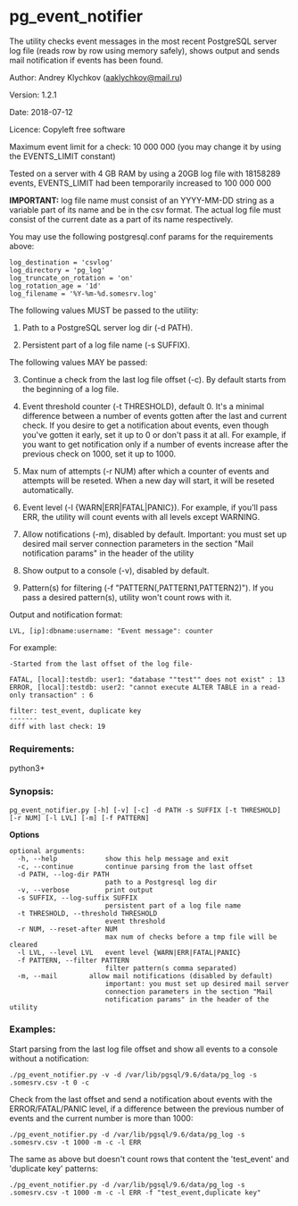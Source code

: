 # pg_event_notifier
The utility checks event messages in the most recent PostgreSQL server log file (reads row by row using memory safely), shows output
and sends mail notification if events has been found.

Author: Andrey Klychkov (aaklychkov@mail.ru)

Version: 1.2.1

Date: 2018-07-12

Licence: Copyleft free software

Maximum event limit for a check: 10 000 000 (you may change it by using the EVENTS_LIMIT constant)

Tested on a server with 4 GB RAM by using a 20GB log file with 18158289 events, EVENTS_LIMIT had been temporarily increased to 100 000 000


**IMPORTANT:** log file name must consist of an YYYY-MM-DD string as a variable part of
its name and be in the csv format.
The actual log file must consist of the current date as a part of its name respectively.

You may use the following postgresql.conf params for the requirements above:
```
log_destination = 'csvlog'
log_directory = 'pg_log'
log_truncate_on_rotation = 'on'
log_rotation_age = '1d'
log_filename = '%Y-%m-%d.somesrv.log'
```

The following values MUST be passed to the utility:

1) Path to a PostgreSQL server log dir (-d PATH).

2) Persistent part of a log file name (-s SUFFIX).

The following values MAY be passed:

3) Continue a check from the last log file offset (-c). By default starts from the beginning
of a log file.

4) Event threshold counter (-t THRESHOLD), default 0. It's a minimal difference between
a number of events gotten after the last and current check. If you desire to get
a notification about events, even though you've gotten it early, set it up to 0 or don't pass it at all.
For example, if you want to get notification only if a number of events increase
after the previous check on 1000, set it up to 1000.

5) Max num of attempts (-r NUM) after which a counter of events and attempts will
be reseted. When a new day will start, it will be reseted automatically.

6) Event level (-l {WARN|ERR|FATAL|PANIC}). For example, if you'll pass ERR, the
utility will count events with all levels except WARNING.

7) Allow notifications (-m), disabled by default.
Important: you must set up desired mail server connection parameters in the section
"Mail notification params" in the header of the utility

8) Show output to a console (-v), disabled by default.

9) Pattern(s) for filtering (-f "PATTERN(,PATTERN1,PATTERN2)"). If you pass a desired pattern(s), utility won't count rows with it.


Output and notification format:
```
LVL, [ip]:dbname:username: "Event message": counter
```
For example:
```
-Started from the last offset of the log file-

FATAL, [local]:testdb: user1: "database ""test"" does not exist" : 13
ERROR, [local]:testdb: user2: "cannot execute ALTER TABLE in a read-only transaction" : 6

filter: test_event, duplicate key
-------
diff with last check: 19
```

### Requirements:

python3+

### Synopsis:
```
pg_event_notifier.py [-h] [-v] [-c] -d PATH -s SUFFIX [-t THRESHOLD] [-r NUM] [-l LVL] [-m] [-f PATTERN]
```
**Options**
```
optional arguments:
  -h, --help            show this help message and exit
  -c, --continue        continue parsing from the last offset
  -d PATH, --log-dir PATH
                        path to a Postgresql log dir
  -v, --verbose         print output
  -s SUFFIX, --log-suffix SUFFIX
                        persistent part of a log file name
  -t THRESHOLD, --threshold THRESHOLD
                        event threshold
  -r NUM, --reset-after NUM
                        max num of checks before a tmp file will be cleared
  -l LVL, --level LVL   event level {WARN|ERR|FATAL|PANIC}
  -f PATTERN, --filter PATTERN
                        filter pattern(s comma separated)
  -m, --mail		allow mail notifications (disabled by default)
                        important: you must set up desired mail server
                        connection parameters in the section "Mail
                        notification params" in the header of the utility
```

### Examples:
Start parsing from the last log file offset and show all events to a console without a notification:
```
./pg_event_notifier.py -v -d /var/lib/pgsql/9.6/data/pg_log -s .somesrv.csv -t 0 -c
```
Check from the last offset and send a notification about events with the ERROR/FATAL/PANIC level, if
a difference between the previous number of events and the current number is more than 1000:
```
./pg_event_notifier.py -d /var/lib/pgsql/9.6/data/pg_log -s .somesrv.csv -t 1000 -m -c -l ERR
```
The same as above but doesn't count rows that content the 'test_event' and 'duplicate key' patterns:
```
./pg_event_notifier.py -d /var/lib/pgsql/9.6/data/pg_log -s .somesrv.csv -t 1000 -m -c -l ERR -f "test_event,duplicate key"
```
